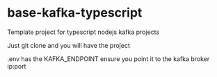 # base-kafka-typescript
Template project for typescript nodejs kafka projects

Just git clone and you will have the project

.env has the KAFKA_ENDPOINT ensure you point it to the kafka broker ip:port

